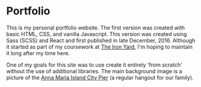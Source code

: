 # Portfolio

This is my personal portfolio website. The first version was created with basic HTML, CSS, and vanilla Javascript. This version was created using Sass (SCSS) and React and first published in late December, 2016. Although it started as part of my coursework at [The Iron Yard](https://www.theironyard.com/), I'm hoping to maintain it long after my time here.

One of my goals for this site was to use create it entirely 'from scratch' without the use of additional libraries. The main background image is a picture of the [Anna Maria Island City Pier](https://www.facebook.com/Anna-Maria-City-Pier-131516579663/) (a regular hangout for our family).
